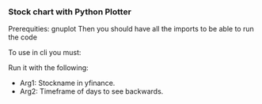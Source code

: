 ### Stock chart with Python Plotter

Prerequities: gnuplot
Then you should have all the imports to be able to run the code

To use in cli you must:

Run it with the following:
- Arg1: Stockname in yfinance.
- Arg2: Timeframe of days to see backwards.
